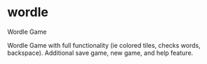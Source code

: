 # wordle
Wordle Game

Wordle Game with full functionality (ie colored tiles, checks words, backspace).
Additional save game, new game, and help feature.
